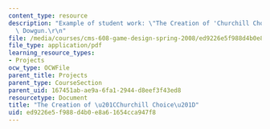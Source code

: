```yaml
---
content_type: resource
description: "Example of student work: \"The Creation of 'Churchill Choice'.\" Neil\
  \ Dowgun.\r\n"
file: /media/courses/cms-608-game-design-spring-2008/ed9226e5f988d4b0e8a61654cca947f8_dowgun2.pdf
file_type: application/pdf
learning_resource_types:
- Projects
ocw_type: OCWFile
parent_title: Projects
parent_type: CourseSection
parent_uid: 167451ab-ae9a-6fa1-2944-d8eef3f43ed8
resourcetype: Document
title: "The Creation of \u201CChurchill Choice\u201D"
uid: ed9226e5-f988-d4b0-e8a6-1654cca947f8
---
```

